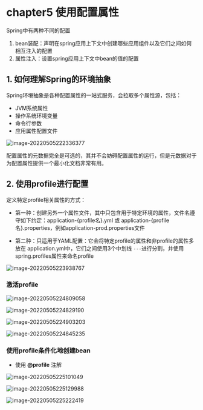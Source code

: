 # chapter5 使用配置属性

Spring中有两种不同的配置

1. bean装配：声明在spring应用上下文中创建哪些应用组件以及它们之间如何相互注入的配置
2. 属性注入：设置spring应用上下文中bean的值的配置

## 1. 如何理解Spring的环境抽象

Spring环境抽象是各种配置属性的一站式服务，会拉取多个属性源，包括：

- JVM系统属性
- 操作系统环境变量
- 命令行参数
- 应用属性配置文件

![image-20220505222336377](https://cdn.jsdelivr.net/gh/Lance-Mai/MyPictureBed/images/image-2022/image-20220505222336377.png)

配置属性的元数据完全是可选的，其并不会妨碍配置属性的运行，但是元数据对于为配置属性提供一个最小化文档非常有用。

## 2. 使用profile进行配置

定义特定profile相关属性的方式：

- 第一种：创建另外一个属性文件，其中只包含用于特定环境的属性，文件名遵守如下约定：application-{profile名}.yml 或 application-{profile名}.properties，例如application-prod.properties文件

- 第二种：只适用于YAML配置：它会将特定profile的属性和非profile的属性多放在 application.yml中，它们之间使用3个中划线 `---`进行分割，并使用spring.profiles属性来命名profile

![image-20220505223938767](https://cdn.jsdelivr.net/gh/Lance-Mai/MyPictureBed/images/image-2022/image-20220505223938767.png)

### 激活profile

![image-20220505224809058](https://cdn.jsdelivr.net/gh/Lance-Mai/MyPictureBed/images/image-2022/image-20220505224809058.png)

![image-20220505224829190](https://cdn.jsdelivr.net/gh/Lance-Mai/MyPictureBed/images/image-2022/image-20220505224922422.png)

![image-20220505224903203](https://cdn.jsdelivr.net/gh/Lance-Mai/MyPictureBed/images/image-2022/image-20220505224903203.png)

![image-20220505224845235](https://cdn.jsdelivr.net/gh/Lance-Mai/MyPictureBed/images/image-2022/image-20220505224845235.png)

### 使用profile条件化地创建bean

- 使用 **@profile** 注解

![image-20220505225101049](https://cdn.jsdelivr.net/gh/Lance-Mai/MyPictureBed/images/image-2022/image-20220505225101049.png)

![image-20220505225129988](https://cdn.jsdelivr.net/gh/Lance-Mai/MyPictureBed/images/image-2022/image-20220505225129988.png)

![image-20220505225222419](https://cdn.jsdelivr.net/gh/Lance-Mai/MyPictureBed/images/image-2022/image-20220505225222419.png)
